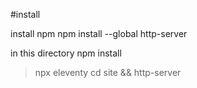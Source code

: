 #install

install npm
npm install --global http-server

in this directory npm install
> npx eleventy
cd site && http-server

